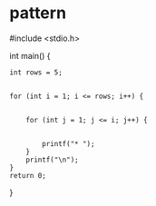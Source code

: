# pattern

#include <stdio.h>

int main()
{

	int rows = 5;

	
	for (int i = 1; i <= rows; i++) {

		
		for (int j = 1; j <= i; j++) {

			
			printf("* ");
		}
		printf("\n");
	}
	return 0;
}
